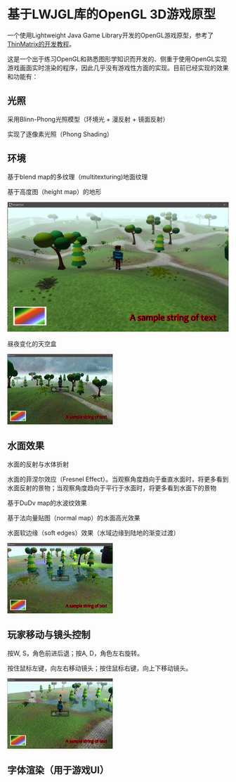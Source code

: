 # 基于LWJGL库的OpenGL 3D游戏原型
一个使用Lightweight Java Game Library开发的OpenGL游戏原型，参考了[ThinMatrix的开发教程](https://www.youtube.com/playlist?list=PLRIWtICgwaX0u7Rf9zkZhLoLuZVfUksDP)。

这是一个出于练习OpenGL和熟悉图形学知识而开发的、侧重于使用OpenGL实现游戏画面实时渲染的程序，因此几乎没有游戏性方面的实现。目前已经实现的效果和功能有：

## 光照
采用Blinn-Phong光照模型（环境光 + 漫反射 + 镜面反射）

实现了逐像素光照（Phong Shading）

## 环境
基于blend map的多纹理（multitexturing)地面纹理

基于高度图（height map）的地形

![image](./readme_img/terrain.jpg)

昼夜变化的天空盒

![image](./readme_img/skybox.gif)


## 水面效果
水面的反射与水体折射

水面的菲涅尔效应（Fresnel Effect）。当观察角度趋向于垂直水面时，将更多看到水面反射的景物；当观察角度趋向于平行于水面时，将更多看到水面下的景物

基于DuDv map的水波纹效果

基于法向量贴图（normal map）的水面高光效果

水面软边缘（soft edges）效果（水域边缘到陆地的渐变过渡）

![image](./readme_img/water.gif)

## 玩家移动与镜头控制
按W, S，角色前进后退；按A, D，角色左右旋转。

按住鼠标左键，向左右移动镜头；按住鼠标右键，向上下移动镜头。

![image](./readme_img/movement.gif)

## 字体渲染（用于游戏UI）








		

